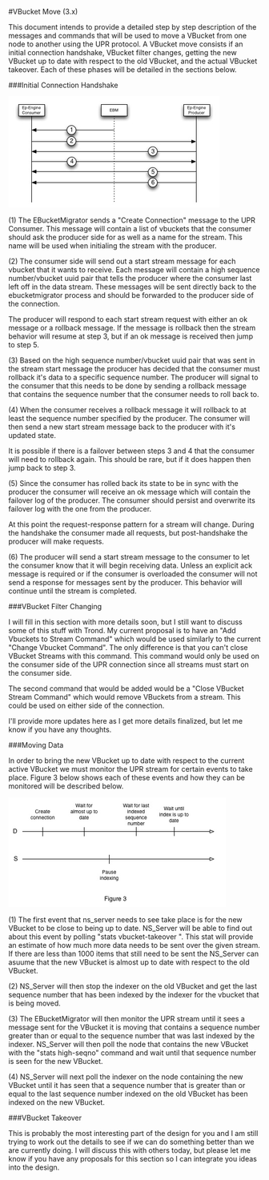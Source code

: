 
#VBucket Move (3.x)

This document intends to provide a detailed step by step description of the messages and commands that will be used to move a VBucket from one node to another using the UPR protocol. A VBucket move consists if an initial connection handshake, VBucket filter changes, getting the new VBucket up to date with respect to the old VBucket, and the actual VBucket takeover. Each of these phases will be detailed in the sections below.

###Initial Connection Handshake

![Figure 2](images/vbucket_move_detailed_figure_1.jpg)

(1) The EBucketMigrator sends a "Create Connection" message to the UPR Consumer. This message will contain a list of vbuckets that the consumer should ask the producer side for as well as a name for the stream. This name will be used when initialing the stream with the producer.

(2) The consumer side will send out a start stream message for each vbucket that it wants to receive. Each message will contain a high sequence number/vbucket uuid pair that tells the producer where the consumer last left off in the data stream. These messages will be sent directly back to the ebucketmigrator process and should be forwarded to the producer side of the connection.

The producer will respond to each start stream request with either an ok message or a rollback message. If the message is rollback then the stream behavior will resume at step 3, but if an ok message is received then jump to step 5.

(3) Based on the high sequence number/vbucket uuid pair that was sent in the stream start message the producer has decided that the consumer must rollback it's data to a specific sequence number. The producer will signal to the consumer that this needs to be done by sending a rollback message that contains the sequence number that the consumer needs to roll back to.

(4) When the consumer receives a rollback message it will rollback to at least the sequence number specified by the producer. The consumer will then send a new start stream message back to the producer with it's updated state.

It is possible if there is a failover between steps 3 and 4 that the consumer will need to rollback again. This should be rare, but if it does happen then jump back to step 3.

(5) Since the consumer has rolled back its state to be in sync with the producer the consumer will receive an ok message which will contain the failover log of the producer. The consumer should persist and overwrite its failover log with the one from the producer.

At this point the request-response pattern for a stream will change. During the handshake the consumer made all requests, but post-handshake the producer will make requests.

(6) The producer will send a start stream message to the consumer to let the consumer know that it will begin receiving data. Unless an explicit ack message is required or if the consumer is overloaded the consumer will not send a response for messages sent by the producer. This behavior will continue until the stream is completed.

###VBucket Filter Changing

I will fill in this section with more details soon, but I still want to discuss some of this stuff with Trond. My current proposal is to have an "Add Vbuckets to Stream Command" which would be used similarly to the current "Change Vbucket Command". The only difference is that you can't close VBucket Streams with this command. This command would only be used on the consumer side of the UPR connection since all streams must start on the consumer side.

The second command that would be added would be a "Close VBucket Stream Command" which would remove VBuckets from a stream. This could be used on either side of the connection.

I'll provide more updates here as I get more details finalized, but let me know if you have any thoughts.

###Moving Data

In order to bring the new VBucket up to date with respect to the current active VBucket we must monitor the UPR stream for certain events to take place. Figure 3 below shows each of these events and how they can be monitored will be described below.

![Figure 2](images/vb_move_figure_4.jpg)

(1) The first event that ns_server needs to see take place is for the new VBucket to be close to being up to date. NS_Server will be able to find out about this event by polling "stats vbucket-takeover <stream name>". This stat will provide an estimate of how much more data needs to be sent over the given stream. If there are less than 1000 items that still need to be sent the NS_Server can asuume that the new VBucket is almost up to date with respect to the old VBucket.

(2) NS_Server will then stop the indexer on the old VBucket and get the last sequence number that has been indexed by the indexer for the vbucket that is being moved.

(3) The EBucketMigrator will then monitor the UPR stream until it sees a message sent for the VBucket it is moving that contains a sequence number greater than or equal to the sequence number that was last indexed by the indexer. NS_Server will then poll the node that contains the new VBucket with the "stats high-seqno" command and wait until that sequence number is seen for the new VBucket.

(4) NS_Server will next poll the indexer on the node containing the new VBucket until it has seen that a sequence number that is greater than or equal to the last sequence number indexed on the old VBucket has been indexed on the new VBucket.

###VBucket Takeover

This is probably the most interesting part of the design for you and I am still trying to work out the details to see if we can do something better than we are currently doing. I will discuss this with others today, but please let me know if you have any proposals for this section so I can integrate you ideas into the design.